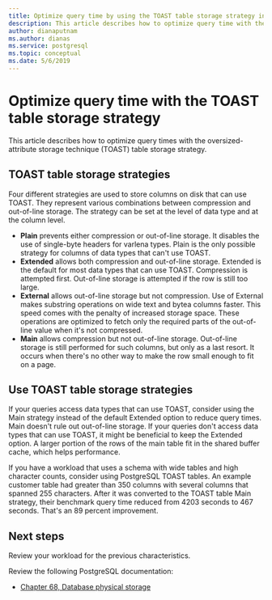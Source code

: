 ```yaml
---
title: Optimize query time by using the TOAST table storage strategy in Azure Database for PostgreSQL - Single Server
description: This article describes how to optimize query time with the TOAST table storage strategy on an Azure Database for PostgreSQL - Single Server.
author: dianaputnam
ms.author: dianas
ms.service: postgresql
ms.topic: conceptual
ms.date: 5/6/2019
---
```


# Optimize query time with the TOAST table storage strategy 
This article describes how to optimize query times with the oversized-attribute storage technique (TOAST) table storage strategy.

## TOAST table storage strategies
Four different strategies are used to store columns on disk that can use TOAST. They represent various combinations between compression and out-of-line storage. The strategy can be set at the level of data type and at the column level.
- **Plain** prevents either compression or out-of-line storage. It disables the use of single-byte headers for varlena types. Plain is the only possible strategy for columns of data types that can't use TOAST.
- **Extended** allows both compression and out-of-line storage. Extended is the default for most data types that can use TOAST. Compression is attempted first. Out-of-line storage is attempted if the row is still too large.
- **External** allows out-of-line storage but not compression. Use of External makes substring operations on wide text and bytea columns faster. This speed comes with the penalty of increased storage space. These operations are optimized to fetch only the required parts of the out-of-line value when it's not compressed.
- **Main** allows compression but not out-of-line storage. Out-of-line storage is still performed for such columns, but only as a last resort. It occurs when there's no other way to make the row small enough to fit on a page.

## Use TOAST table storage strategies
If your queries access data types that can use TOAST, consider using the Main strategy instead of the default Extended option to reduce query times. Main doesn't rule out out-of-line storage. If your queries don't access data types that can use TOAST, it might be beneficial to keep the Extended option. A larger portion of the rows of the main table fit in the shared buffer cache, which helps performance.

If you have a workload that uses a schema with wide tables and high character counts, consider using PostgreSQL TOAST tables. An example customer table had greater than 350 columns with several columns that spanned 255 characters. After it was converted to the TOAST table Main strategy, their benchmark query time reduced from 4203 seconds to 467 seconds. That's an 89 percent improvement.

## Next steps
Review your workload for the previous characteristics. 

Review the following PostgreSQL documentation: 
- [Chapter 68, Database physical storage](https://www.postgresql.org/docs/current/storage-toast.html) 